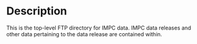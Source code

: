 # Description
This is the top-level FTP directory for IMPC data. IMPC data
releases and other data pertaining to the data release are
contained within.
